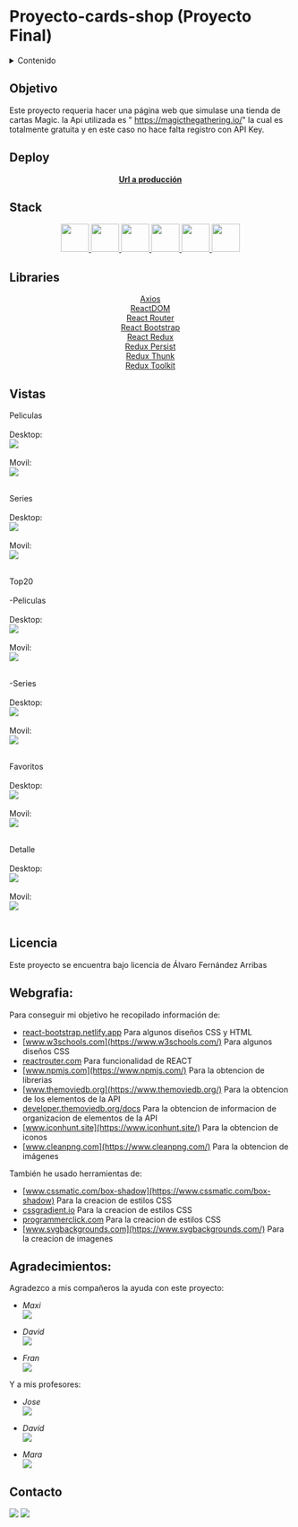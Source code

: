 # Proyecto-cards-shop (Proyecto Final)

<details>
  <summary>Contenido</summary>
  <ol>
    <li><a href="#objetivo">Objetivo</a></li>
    <li><a href="#deploy">Deploy</a></li>
    <li><a href="#stack">Stack</a></li>
    <li><a href="#libraries">Libraries</a></li>
    <li><a href="#vistas">Vistas</a></li>
    <li><a href="#licencia">Licencia</a></li>
    <li><a href="#webgrafia">Webgrafia</a></li>
    <li><a href="#agradecimientos">Agradecimientos</a></li>
    <li><a href="#contacto">Contacto</a></li>
  </ol>
</details>


## Objetivo 
Este proyecto requeria hacer una página web que simulase una tienda de cartas Magic. la Api utilizada es " <a href="https://magicthegathering.io/">https://magicthegathering.io/" la cual es totalmente gratuita y en este caso no hace falta registro con API Key. 
  
## Deploy
<div align="center">
    <a href="https://afa-fed-13-07-2023-cards-shop-6mf1tmtbr-roekan.vercel.app/"><strong>Url a producción </strong></a>
</div>

## Stack
<div align="center">
<a href="https://getbootstrap.com/">
    <img height="50px" width="auto" src= "https://raw.githubusercontent.com/Roekan/FED-13-07-Proyecto-App-TheMovieDB/master/public/lenguajes/bootstrap-logo.png"/>
</a>
<a href="https://lenguajecss.com/">
    <img height="50px" width="auto" src= "https://raw.githubusercontent.com/Roekan/FED-13-07-Proyecto-App-TheMovieDB/master/public/lenguajes/css-logo.png"/>
</a>
<a href="https://lenguajehtml.com/">
    <img height="50px" width="auto" src= "https://raw.githubusercontent.com/Roekan/FED-13-07-Proyecto-App-TheMovieDB/master/public/lenguajes/html-logo.png"/>
</a>
<a href="https://www.javascript.com/">
    <img height="50px" width="auto" src= "https://raw.githubusercontent.com/Roekan/FED-13-07-Proyecto-App-TheMovieDB/master/public/lenguajes/js-logo.png"/>
</a>
<a href="https://es.react.dev/">
    <img height="50px" width="auto" src= "https://raw.githubusercontent.com/Roekan/FED-13-07-Proyecto-App-TheMovieDB/master/public/lenguajes/react-logo.png"/>
</a>
<a href="https://redux.js.org/">
    <img height="50px" width="auto" src= "https://raw.githubusercontent.com/Roekan/FED-13-07-Proyecto-App-TheMovieDB/master/public/lenguajes/redux-logo.png"/>
</a>
 </div>

## Libraries
<div align="center">

<a href="https://axios-http.com/">
Axios
</a><br>
<a href="https://es.legacy.reactjs.org/docs/react-dom.html">
ReactDOM
</a><br>
<a href="https://reactrouter.com/">
React Router
</a><br>
<a href="https://react-bootstrap.netlify.app/">
React Bootstrap
</a><br>
<a href="https://react-redux.js.org/">
React Redux
</a><br>
<a href="https://www.npmjs.com/package/redux-persist">
Redux Persist
</a><br>
<a href="https://www.npmjs.com/package/redux-thunk">
Redux Thunk
</a><br>
<a href="https://redux-toolkit.js.org/">
Redux Toolkit
</a><br>
 </div>

## Vistas

Peliculas<br><br>
    Desktop:<br>
    <img src="https://raw.githubusercontent.com/Roekan/FED-13-07-Proyecto-App-TheMovieDB/master/public/preview/desktop/peliculas-desktop.png"><br><br>
    Movil:<br>
    <img src="https://raw.githubusercontent.com/Roekan/FED-13-07-Proyecto-App-TheMovieDB/master/public/preview/mobile/peliculas-mobile.png"><br><br> 


Series<br><br>
    Desktop:<br>
    <img src="https://raw.githubusercontent.com/Roekan/FED-13-07-Proyecto-App-TheMovieDB/master/public/preview/desktop/series-desktop.png"><br><br>
    Movil:<br>
    <img src="https://raw.githubusercontent.com/Roekan/FED-13-07-Proyecto-App-TheMovieDB/master/public/preview/mobile/series-mobile.png"><br><br> 


Top20<br><br>
-Peliculas<br><br>
    Desktop:<br>
    <img src="https://raw.githubusercontent.com/Roekan/FED-13-07-Proyecto-App-TheMovieDB/master/public/preview/desktop/top20-peliculas-desktop.png"><br><br>
    Movil:<br>
    <img src="https://raw.githubusercontent.com/Roekan/FED-13-07-Proyecto-App-TheMovieDB/master/public/preview/mobile/top20-peliculas-mobile.png"><br><br> 

-Series<br><br>
    Desktop:<br>
    <img src="https://raw.githubusercontent.com/Roekan/FED-13-07-Proyecto-App-TheMovieDB/master/public/preview/desktop/top20-series-desktop.png"><br><br>
    Movil:<br>
    <img src="https://raw.githubusercontent.com/Roekan/FED-13-07-Proyecto-App-TheMovieDB/master/public/preview/mobile/top20-series-mobile.png"><br><br> 


Favoritos<br><br>
    Desktop:<br>
    <img src="https://raw.githubusercontent.com/Roekan/FED-13-07-Proyecto-App-TheMovieDB/master/public/preview/desktop/favoritos-desktop.png"><br><br>
    Movil:<br>
    <img src="https://raw.githubusercontent.com/Roekan/FED-13-07-Proyecto-App-TheMovieDB/master/public/preview/mobile/favoritos-mobile.png"><br><br> 


Detalle<br><br>
    Desktop:<br>
    <img src="https://raw.githubusercontent.com/Roekan/FED-13-07-Proyecto-App-TheMovieDB/master/public/preview/desktop/detalle-desktop.png"><br><br>
    Movil:<br>
    <img src="https://raw.githubusercontent.com/Roekan/FED-13-07-Proyecto-App-TheMovieDB/master/public/preview/mobile/detalle-mobile.png"><br><br> 


## Licencia
Este proyecto se encuentra bajo licencia de Álvaro Fernández Arribas

## Webgrafia:
Para conseguir mi objetivo he recopilado información de:

- [react-bootstrap.netlify.app](https://react-bootstrap.netlify.app/) Para algunos diseños CSS y HTML
- [www.w3schools.com](https://www.w3schools.com/) Para algunos diseños CSS
- [reactrouter.com](https://reactrouter.com/) Para funcionalidad de REACT
- [www.npmjs.com](https://www.npmjs.com/) Para la obtencion de librerias
- [www.themoviedb.org](https://www.themoviedb.org/) Para la obtencion de los elementos de la API
- [developer.themoviedb.org/docs](https://developer.themoviedb.org/docs) Para la obtencion de informacion de organizacion de elementos de la API
- [www.iconhunt.site](https://www.iconhunt.site/) Para la obtencion de iconos
- [www.cleanpng.com](https://www.cleanpng.com/) Para la obtencion de imágenes

También he usado herramientas de:
- [www.cssmatic.com/box-shadow](https://www.cssmatic.com/box-shadow) Para la creacion de estilos CSS
- [cssgradient.io](https://cssgradient.io/) Para la creacion de estilos CSS
- [programmerclick.com](https://programmerclick.com/) Para la creacion de estilos CSS
- [www.svgbackgrounds.com](https://www.svgbackgrounds.com/) Para la creacion de imagenes

## Agradecimientos:

Agradezco a mis compañeros la ayuda con este proyecto:

- *Maxi*  
<a href="https://github.com/Maxigamble/" target="_blank"><img src="https://raw.githubusercontent.com/Roekan/FED-13-07-Proyecto-App-TheMovieDB/master/public/github/github-green.svg" target="_blank"></a> 

- *David*  
<a href="https://github.com/DavidTL95/" target="_blank"><img src="https://raw.githubusercontent.com/Roekan/FED-13-07-Proyecto-App-TheMovieDB/master/public/github/github-red.svg" target="_blank"></a>

- *Fran*  
<a href="https://www.github.com/userGithub/" target="_blank"><img src="https://raw.githubusercontent.com/Roekan/FED-13-07-Proyecto-App-TheMovieDB/master/public/github/github-purple.svg" target="_blank"></a> 

Y a mis profesores:

- *Jose*  
<a href="https://github.com/GeeksHubsAcademy" target="_blank"><img src="https://raw.githubusercontent.com/Roekan/FED-13-07-Proyecto-App-TheMovieDB/master/public/github/github-green.svg" target="_blank"></a> 

- *David*  
<a href="https://github.com/GeeksHubsAcademy" target="_blank"><img src="https://raw.githubusercontent.com/Roekan/FED-13-07-Proyecto-App-TheMovieDB/master/public/github/github-brown.svg" target="_blank"></a>

- *Mara*  
<a href="https://github.com/GeeksHubsAcademy" target="_blank"><img src="https://raw.githubusercontent.com/Roekan/FED-13-07-Proyecto-App-TheMovieDB/master/public/github/github-pink.svg" target="_blank"></a> 

## Contacto

<a href = "mailto:roekan03@gmail.com"><img src="https://img.shields.io/badge/Gmail-C6362C?style=for-the-badge&logo=gmail&logoColor=white" target="_blank"></a>
<a href="https://es.linkedin.com/in/alvaro-fern%C3%A1ndez-arribas-120963223" target="_blank"><img src="https://img.shields.io/badge/-LinkedIn-%230077B5?style=for-the-badge&logo=linkedin&logoColor=white" target="_blank"></a> 
